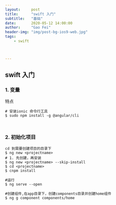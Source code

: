 ```yaml
---
layout:     post
title:      "swift 入门"
subtitle:   "基础"
date:       2020-05-12 14:00:00
author:     "Gao Fei"
header-img: "img/post-bg-ios9-web.jpg"
tags:
    - swift
    


---
```


## swift 入门

### 1. 变量
特点

``` 
# 安装ionic 命令行工具
$ sudo npm install -g @angular/cli



``` 
### 2. 初始化项目
```
cd 到需要创建项目的目录下
$ ng new <projectname>
# 1. 先创建，再安装
$ ng new <projectname> --skip-install
$ cd <projectname>
$ cnpm install

#运行
$ ng serve --open

#创建组件,在app目录下，创建components目录并创建home组件
$ ng g component components/home

```




